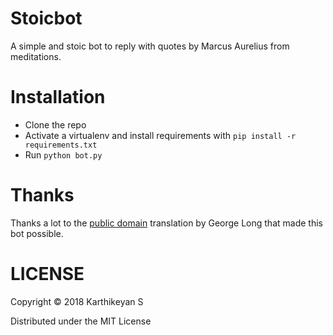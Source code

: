 # Stoicbot

A simple and stoic bot to reply with quotes by Marcus Aurelius from meditations.

# Installation

* Clone the repo
* Activate a virtualenv and install requirements with `pip install -r requirements.txt`
* Run `python bot.py`

# Thanks

Thanks a lot to the [public domain](https://github.com/standardebooks/marcus-aurelius_meditations_george-long) translation by George Long that made this bot possible.

# LICENSE

Copyright © 2018 Karthikeyan S

Distributed under the MIT License
